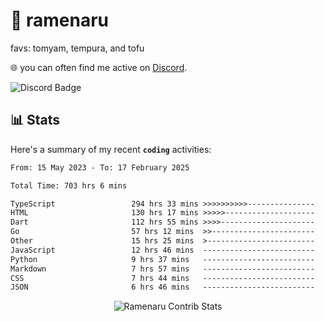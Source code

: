 # 🍜 ramenaru
favs: tomyam, tempura, and tofu

🌐 you can often find me active on [Discord](https://discordapp.com/users/503291004200157185).

![Discord Badge](https://dcbadge.vercel.app/api/shield/503291004200157185)

## 📊 Stats

Here's a summary of my recent **`coding`** activities:

<!--START_SECTION:waka-->

```txt
From: 15 May 2023 - To: 17 February 2025

Total Time: 703 hrs 6 mins

TypeScript                 294 hrs 33 mins >>>>>>>>>>---------------   41.89 %
HTML                       130 hrs 17 mins >>>>>--------------------   18.53 %
Dart                       112 hrs 55 mins >>>>---------------------   16.06 %
Go                         57 hrs 12 mins  >>-----------------------   08.14 %
Other                      15 hrs 25 mins  >------------------------   02.19 %
JavaScript                 12 hrs 46 mins  -------------------------   01.82 %
Python                     9 hrs 37 mins   -------------------------   01.37 %
Markdown                   7 hrs 57 mins   -------------------------   01.13 %
CSS                        7 hrs 44 mins   -------------------------   01.10 %
JSON                       6 hrs 46 mins   -------------------------   00.96 %
```

<!--END_SECTION:waka-->

<div style="text-align: center;">
   <img align="center" src="https://github-readme-streak-stats.herokuapp.com/?user=Ramenaru&theme=dark&card_width=520" alt="Ramenaru Contrib Stats" />
</div>

